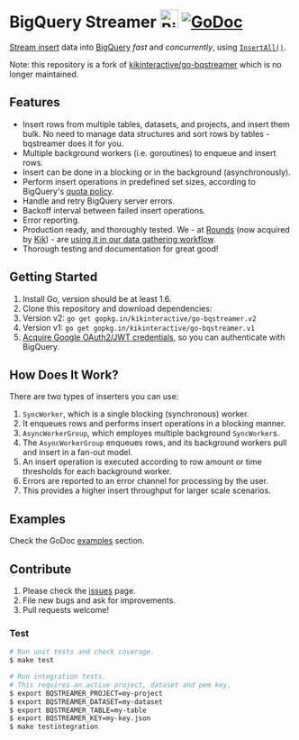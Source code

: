 # BigQuery Streamer <img src="bigquery.png" alt="BigQuery" width="32"> [![GoDoc][godoc image]][godoc]

[Stream insert][stream insert] data into [BigQuery][bigquery] *fast* and *concurrently*,
using [`InsertAll()`][InsertAll()].

Note: this repository is a fork of [kikinteractive/go-bqstreamer](https://github.com/kikinteractive/go-bqstreamer) which is no longer maintained.


## Features

- Insert rows from multiple tables, datasets, and projects, and insert them
  bulk. No need to manage data structures and sort rows by tables -
  bqstreamer does it for you.
- Multiple background workers (i.e. goroutines) to enqueue and insert rows.
- Insert can be done in a blocking or in the background (asynchronously).
- Perform insert operations in predefined set sizes, according to BigQuery's
  [quota policy][quota policy].
- Handle and retry BigQuery server errors.
- Backoff interval between failed insert operations.
- Error reporting.
- Production ready, and thoroughly tested. We - at [Rounds][rounds] (now acquired by [Kik][kik]) - are [using it in our data gathering workflow][blog post].
- Thorough testing and documentation for great good!

## Getting Started

1. Install Go, version should be at least 1.6.
1. Clone this repository and download dependencies:
  1. Version v2: `go get gopkg.in/kikinteractive/go-bqstreamer.v2`
  1. Version v1: `go get gopkg.in/kikinteractive/go-bqstreamer.v1`
1. [Acquire Google OAuth2/JWT credentials][credentials], so you can authenticate with BigQuery.

## How Does It Work?

There are two types of inserters you can use:

 1. `SyncWorker`, which is a single blocking (synchronous) worker.
  1. It enqueues rows and performs insert operations in a blocking manner.
 1. `AsyncWorkerGroup`, which employes multiple background `SyncWorker`s.
  1. The `AsyncWorkerGroup` enqueues rows, and its background workers pull and
     insert in a fan-out model.
  1. An insert operation is executed according to row amount or time thresholds
      for each background worker.
  1. Errors are reported to an error channel for processing by the user.
  1. This provides a higher insert throughput for larger scale scenarios.

## Examples

Check the GoDoc [examples][examples] section.

## Contribute

 1. Please check the [issues][issues] page.
 1. File new bugs and ask for improvements.
 1. Pull requests welcome!

### Test

```bash
# Run unit tests and check coverage.
$ make test

# Run integration tests.
# This requires an active project, dataset and pem key.
$ export BQSTREAMER_PROJECT=my-project
$ export BQSTREAMER_DATASET=my-dataset
$ export BQSTREAMER_TABLE=my-table
$ export BQSTREAMER_KEY=my-key.json
$ make testintegration
```


[godoc]: https://godoc.org/github.com/kikinteractive/go-bqstreamer
[godoc image]: https://godoc.org/github.com/kikinteractive/go-bqstreamer?status.svg

[stream insert]: https://cloud.google.com/bigquery/streaming-data-into-bigquery
[bigquery]: https://cloud.google.com/bigquery/
[InsertAll()]: https://cloud.google.com/bigquery/docs/reference/v2/tabledata/insertAll
[quota policy]: https://cloud.google.com/bigquery/quota-policy#streaminginserts
[credentials]: https://cloud.google.com/bigquery/authorization

[rounds]: http://rounds.com/
[kik]: http://kik.com/
[blog post]: https://medium.com/@oryband/collecting-user-data-and-usage-ffa84c4dba34
[examples]: https://godoc.org/github.com/kikinteractive/go-bqstreamer#pkg-examples
[issues]: https://github.com/kikinteractive/go-bqstreamer/issues
